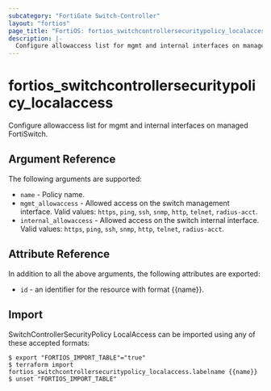 ```yaml
---
subcategory: "FortiGate Switch-Controller"
layout: "fortios"
page_title: "FortiOS: fortios_switchcontrollersecuritypolicy_localaccess"
description: |-
  Configure allowaccess list for mgmt and internal interfaces on managed FortiSwitch.
---
```


# fortios_switchcontrollersecuritypolicy_localaccess
Configure allowaccess list for mgmt and internal interfaces on managed FortiSwitch.

## Argument Reference

The following arguments are supported:

* `name` - Policy name.
* `mgmt_allowaccess` - Allowed access on the switch management interface. Valid values: `https`, `ping`, `ssh`, `snmp`, `http`, `telnet`, `radius-acct`.
* `internal_allowaccess` - Allowed access on the switch internal interface. Valid values: `https`, `ping`, `ssh`, `snmp`, `http`, `telnet`, `radius-acct`.


## Attribute Reference

In addition to all the above arguments, the following attributes are exported:
* `id` - an identifier for the resource with format {{name}}.

## Import

SwitchControllerSecurityPolicy LocalAccess can be imported using any of these accepted formats:
```
$ export "FORTIOS_IMPORT_TABLE"="true"
$ terraform import fortios_switchcontrollersecuritypolicy_localaccess.labelname {{name}}
$ unset "FORTIOS_IMPORT_TABLE"
```
